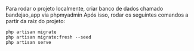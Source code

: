 Para rodar o projeto localmente, criar banco de dados chamado bandejao_app via phpmyadmin
Após isso, rodar os seguintes comandos a partir da raiz do projeto:

    php artisan migrate
    php artisan migrate:fresh --seed
    php artisan serve
    
    

    
